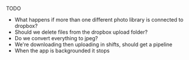 

TODO
* What happens if more than one different photo library is connected to dropbox?
* Should we delete files from the dropbox upload folder?
* Do we convert everything to jpeg?
* We're downloading then uploading in shifts, should get a pipeline
* When the app is backgrounded it stops

